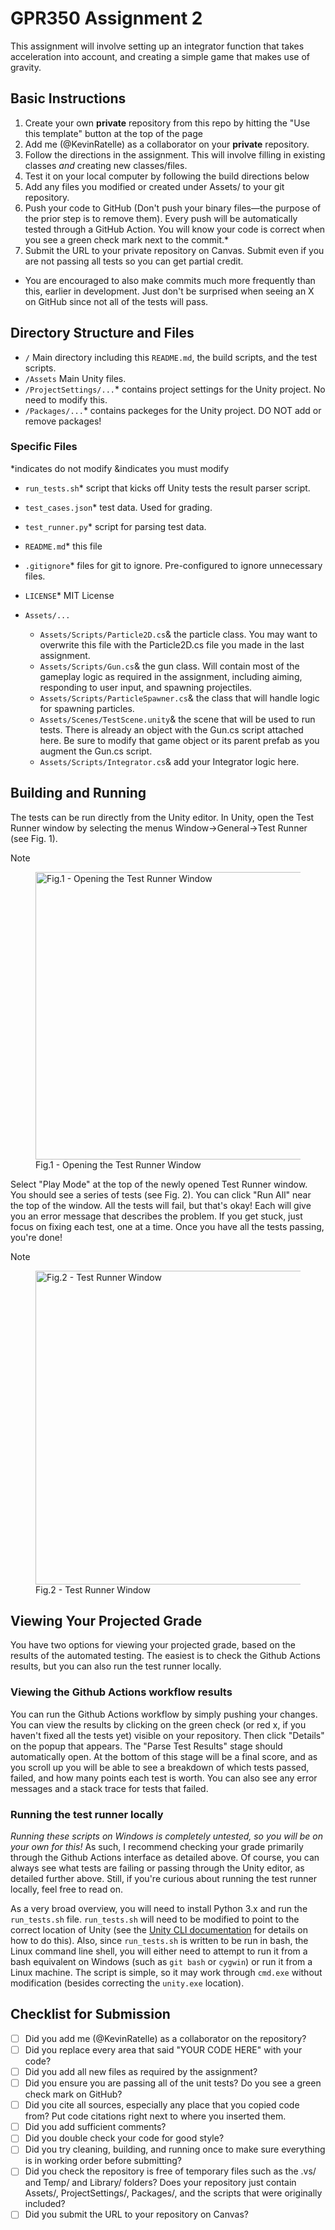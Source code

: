 # GPR350 Assignment 2

This assignment will involve setting up an integrator function that takes acceleration into account, and creating a simple game that makes use of gravity.

## Basic Instructions

1. Create your own **private** repository from this repo by hitting the "Use this template" button at the top of the page
2. Add me (@KevinRatelle) as a collaborator on your **private** repository.
3. Follow the directions in the assignment. This will involve filling in existing classes *and* creating new classes/files.
5. Test it on your local computer by following the build directions below
6. Add any files you modified or created under Assets/ to your git repository.
7. Push your code to GitHub (Don't push your binary files—the purpose of the prior step is to remove them). Every push will be automatically tested through a GitHub Action. You will know your code is correct when you see a green check mark next to the commit.*
8. Submit the URL to your private repository on Canvas. Submit even if you are not passing all tests so you can get partial credit.

* You are encouraged to also make commits much more frequently than this, earlier in development. Just don't be surprised when seeing an X on GitHub since not all of the tests will pass.

## Directory Structure and Files

- `/` Main directory including this `README.md`, the build scripts, and the test scripts.
- `/Assets` Main Unity files.
- `/ProjectSettings/...`* contains project settings for the Unity project. No need to modify this.
- `/Packages/...`* contains packeges for the Unity project. DO NOT add or remove packages!

### Specific Files

*indicates do not modify
&indicates you must modify


- `run_tests.sh`* script that kicks off Unity tests the result parser script.
- `test_cases.json`* test data. Used for grading.
- `test_runner.py`* script for parsing test data.
- `README.md`* this file
- `.gitignore`* files for git to ignore. Pre-configured to ignore unnecessary files.
- `LICENSE`* MIT License

- `Assets/...`
  
  - `Assets/Scripts/Particle2D.cs`& the particle class. You may want to overwrite this file with the Particle2D.cs file you made in the last assignment.
  - `Assets/Scripts/Gun.cs`& the gun class. Will contain most of the gameplay logic as required in the assignment, including aiming, responding to user input, and spawning projectiles.
  - `Assets/Scripts/ParticleSpawner.cs`& the class that will handle logic for spawning particles.
  - `Assets/Scenes/TestScene.unity`& the scene that will be used to run tests. There is already an object with the Gun.cs script attached here. Be sure to modify that game object or its parent prefab as you augment the Gun.cs script.
  - `Assets/Scripts/Integrator.cs`& add your Integrator logic here.

## Building and Running
The tests can be run directly from the Unity editor. In Unity, open the Test Runner window by selecting the menus
Window->General->Test Runner (see Fig. 1).

> [!NOTE]
> <figure>
>  <img width="460" alt="Fig.1 - Opening the Test Runner Window" src="https://github.com/CC-GPR-350/a1/assets/4325000/b9bed196-cf28-4f9c-80e0-00b51c2f82a9">
>  <figcaption>Fig.1 - Opening the Test Runner Window</figcaption>
> </figure>

Select "Play Mode" at the top of the newly opened Test Runner window. You should see
a series of tests (see Fig. 2). You can click "Run All" near the top of the window. All the tests will fail, but that's okay!
Each will give you an error message that describes the problem. If you get stuck, just focus on fixing each test, one at a time.
Once you have all the tests passing, you're done!

> [!NOTE]
> <figure>
>  <img width="502" alt="Fig.2 - Test Runner Window" src="https://github.com/CC-GPR-350/a1/assets/4325000/5fe553a2-da80-453d-8292-352588f206cf">
>  <figcaption>Fig.2 - Test Runner Window</figcaption>
> </figure>

## Viewing Your Projected Grade

You have two options for viewing your projected grade, based on the results of the automated testing. The easiest is to check
the Github Actions results, but you can also run the test runner locally.

### Viewing the Github Actions workflow results
You can run the Github Actions workflow by simply pushing your changes. You can view the results by clicking on the green check
(or red x, if you haven't fixed all the tests yet) visible on your repository. Then click "Details" on the popup that appears.
The "Parse Test Results" stage should automatically open. At the bottom of this stage will be a final score, and as you scroll
up you will be able to see a breakdown of which tests passed, failed, and how many points each test is worth. You can also see
any error messages and a stack trace for tests that failed.

### Running the test runner locally
*Running these scripts on Windows is completely untested, so you will be on your own for this!*
As such, I recommend checking your grade primarily through the Github Actions interface as detailed above.
Of course, you can always see what tests are failing or passing through the Unity editor, as detailed further above. Still, if you're curious about running the test runner locally, feel free to read on.

As a very broad overview, you will need to install Python 3.x and run the `run_tests.sh` file. `run_tests.sh` will need to be
modified to point to the correct location of Unity (see the [Unity CLI documentation](https://docs.unity3d.com/Manual/EditorCommandLineArguments.html) for details on how to do this). Also, since `run_tests.sh` is
written to be run in bash, the Linux command line shell, you will either need to attempt to run it from a bash equivalent
on Windows (such as `git bash` or `cygwin`) or run it from a Linux machine. The script is simple, so it may work through `cmd.exe`
without modification (besides correcting the `unity.exe` location).

## Checklist for Submission

- [ ] Did you add me (@KevinRatelle) as a collaborator on the repository?
- [ ] Did you replace every area that said "YOUR CODE HERE" with your code?
- [ ] Did you add all new files as required by the assignment?
- [ ] Did you ensure you are passing all of the unit tests? Do you see a green check mark on GitHub?
- [ ] Did you cite all sources, especially any place that you copied code from? Put code citations right next to where you inserted them.
- [ ] Did you add sufficient comments?
- [ ] Did you double check your code for good style?
- [ ] Did you try cleaning, building, and running once to make sure everything is in working order before submitting?
- [ ] Did you check the repository is free of temporary files such as the .vs/ and Temp/ and Library/ folders? Does your repository just contain Assets/, ProjectSettings/, Packages/, and the scripts that were originally included?
- [ ] Did you submit the URL to your repository on Canvas?

